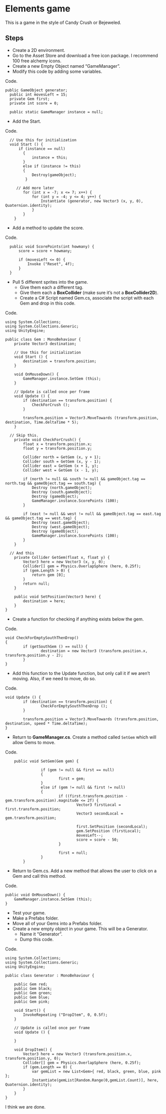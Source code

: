 # Elements game
This is a game in the style of Candy Crush or Bejeweled.


## Steps
- Create a 2D environment.
- Go to the Asset Store and download a free icon package. I recommend 100 free alchemy icons.
- Create a new Empty Object named “GameManager”.
- Modify this code by adding some variables.

Code.

  	public GameObject generator;
	  public int movesLeft = 15;
	  private Gem first;
	  private int score = 0;

	  public static GameManager instance = null;

- Add the Start.

Code.

      // Use this for initialization
      void Start () {
  		  if (instance == null)
	    	{
			    instance = this;
	    	}
		    else if (instance != this)
	    	{
			    Destroy(gameObject);
		     }
         
         // Add more later
     		for (int x = -7; x <= 7; x++) {
			    for (int y = -4; y <= 4; y++) {
		    		Instantiate (generator, new Vector3 (x, y, 0), Quaternion.identity);
		    	}
	    	}
    	}

- Add a method to update the score.

Code.

	  public void ScorePoints(int howmany) {
		  score = score + howmany;

		  if (movesLeft <= 0) {
			  Invoke ("Reset", 4f);
		  }
	  }
  
- Pull 5 different sprites into the game.
  - Give them each a different tag.
  - Give them each a **BoxCollider** (make sure it’s not a **BoxCollider2D**).
  - Create a C# Script named Gem.cs, associate the script with each Gem and drop in this code.

Code.

    using System.Collections;
    using System.Collections.Generic;
    using UnityEngine;

    public class Gem : MonoBehaviour {
    	private Vector3 destination;

    	// Use this for initialization
	    void Start () {
		    destination = transform.position;
	    }

    	void OnMouseDown() {
		    GameManager.instance.SetGem (this);
	    }

    	// Update is called once per frame
	    void Update () {
		    if (destination == transform.position) {
			    CheckForCrush ();
		    }

    		transform.position = Vector3.MoveTowards (transform.position, destination, Time.deltaTime * 5);
	    }

      // Skip this.
    	private void CheckForCrush() {
		    float x = transform.position.x;
		    float y = transform.position.y;

    		Collider north = GetGem (x, y + 1);
	    	Collider south = GetGem (x, y - 1);
	    	Collider east = GetGem (x + 1, y);
	    	Collider west = GetGem (x - 1, y);

    		if (north != null && south != null && gameObject.tag == north.tag && gameObject.tag == south.tag) {
		    	Destroy (north.gameObject);
		    	Destroy (south.gameObject);
		    	Destroy (gameObject);
			    GameManager.instance.ScorePoints (100);
		    }
 
    		if (east != null && west != null && gameObject.tag == east.tag && gameObject.tag == west.tag) {
		    	Destroy (east.gameObject);
	    		Destroy (west.gameObject);
			    Destroy (gameObject);
	    		GameManager.instance.ScorePoints (100);
		    }
	    }

      // And this
    	private Collider GetGem(float x, float y) {
		    Vector3 here = new Vector3 (x, y, 0);
		    Collider[] gem = Physics.OverlapSphere (here, 0.25f);
		    if (gem.Length > 0) {
		    	return gem [0];
		    }
    		return null;
	    }

    	public void SetPosition(Vector3 here) {
		    destination = here;
	    }
    }


- Create a function for checking if anything exists below the gem.

Code.

    void CheckForEmptySouthThenDrop()
    {
            if (getSouthGem () == null) {
                    destination = new Vector3 (transform.position.x, transform.position.y - 2);
            }
    }

- Add this function to the Update function, but only call it if we aren’t moving. Also, if we need to move, do so.


Code.

    void Update () {
            if (destination == transform.position) {
                    CheckForEmptySouthThenDrop ();
            }
    
            transform.position = Vector3.MoveTowards (transform.position, destination, speed * Time.deltaTime);
    }

- Return to **GameManager.cs**. Create a method called `SetGem` which will allow Gems to move.


Code.

        public void SetGem(Gem gem) {
    
                    if (gem != null && first == null)
                    {
                            first = gem;
                    }
                    else if (gem != null && first != null)
                    {
                            if ((first.transform.position - gem.transform.position).magnitude <= 2f) {
                                    Vector3 firstLocal = first.transform.position;
                                    Vector3 secondLocal = gem.transform.position;
    
                                    first.SetPosition (secondLocal);
                                    gem.SetPosition (firstLocal);
                                    movesLeft--;
                                    score = score - 50;
                            }
    
                            first = null;
                    }
            }


- Return to Gem.cs. Add a new method that allows the user to click on a Gem and call this method.


Code.

    public void OnMouseDown() {
        GameManager.instance.SetGem (this);
    }
    
- Test your game.
- Make a Prefabs folder.
- Move all of your Gems into a Prefabs folder.
- Create a new empty object in your game. This will be a Generator.
  - Name it “Generator”.
  - Dump this code.

Code.
  
    using System.Collections;
    using System.Collections.Generic;
    using UnityEngine;

    public class Generator : MonoBehaviour {

    	public Gem red;
    	public Gem black;
    	public Gem green;
    	public Gem blue;
    	public Gem pink;

    	void Start() {
	    	InvokeRepeating ("DropItem", 0, 0.5f);
    	}

    	// Update is called once per frame
	    void Update () {
		
    	}

    	void DropItem() {
		    Vector3 here = new Vector3 (transform.position.x, transform.position.y, 0);
    		Collider[] gem = Physics.OverlapSphere (here, 0.25f);
		    if (gem.Length == 0) {
	    		var gemList = new List<Gem>{ red, black, green, blue, pink };
			    Instantiate(gemList[Random.Range(0,gemList.Count)], here, Quaternion.identity);
	    	}
    	}
    }

I think we are done.
